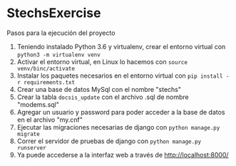 # StechsExercise

Pasos para la ejecución del proyecto

1. Teniendo instalado Python 3.6 y virtualenv, crear el entorno virtual con `python3 -m virtualenv venv`
2. Activar el entorno virtual, en Linux lo hacemos con `source venv/binc/activate`
3. Instalar los paquetes necesarios en el entorno virtual con `pip install -r requirements.txt`
4. Crear una base de datos MySql con el nombre "stechs"
5. Crear la tabla `docsis_update` con el archivo .sql de nombre "modems.sql"   
6. Agregar un usuario y password para poder acceder a la base de datos en el archivo "my.cnf"
7. Ejecutar las migraciones necesarias de django con `python manage.py migrate`
8. Correr el servidor de pruebas de django con `python manage.py runserver`
9. Ya puede accederse a la interfaz web a través de [http://localhost:8000/][url]

[url]: http://localhost:8000/